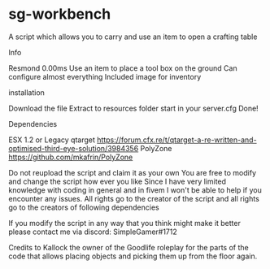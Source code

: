 # sg-workbench
A script which allows you to carry and use an item to open a crafting table

Info

Resmond 0.00ms
Use an item to place a tool box on the ground
Can configure almost everything
Included image for inventory

installation

Download the file
Extract to resources folder
start in your server.cfg
Done!

Dependencies

ESX 1.2 or Legacy
qtarget https://forum.cfx.re/t/qtarget-a-re-written-and-optimised-third-eye-solution/3984356
PolyZone https://github.com/mkafrin/PolyZone

Do not reupload the script and claim it as your own You are free to modify and change the script how ever you like Since I have very limited knowledge with coding in general and in fivem I won't be able to help if you encounter any issues. All rights go to the creator of the script and all rights go to the creators of following dependencies

If you modify the script in any way that you think might make it better please contact me via discord: SimpleGamer#1712

Credits to Kallock the owner of the Goodlife roleplay for the parts of the code that allows placing objects and picking them up from the floor again.
